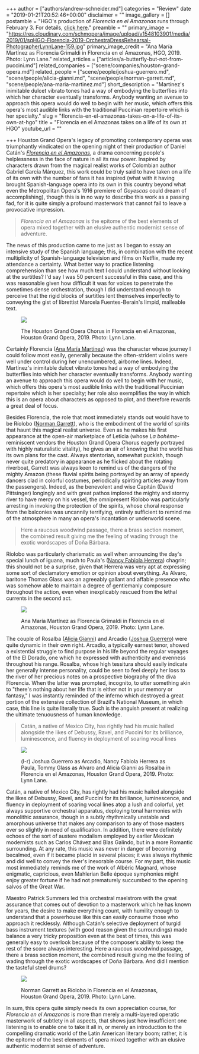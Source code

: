 +++
author = ["authors/andrew-schneider.md"]
categories = "Review"
date = "2019-01-21T20:52:46+00:00"
disclaimer = ""
image_gallery = []
postamble = "HGO's production of _Florencia en el Amazonas_ runs through February 3. For details, [click here](https://www.houstongrandopera.org/florenciaenelamazonas)."
preamble = ""
primary_image = "https://res.cloudinary.com/schmopera/image/upload/v1548103901/media/2019/01/sqHGO-Florencia-2019-OrchestraDressRehearsal-PhotographerLynnLane-159.jpg"
primary_image_credit = "Ana María Martínez as Florencia Grimaldi in Florencia en el Amazonas, HGO, 2019. Photo: Lynn Lane."
related_articles = ["articles/a-butterfly-but-not-from-puccini.md"]
related_companies = ["scene/companies/houston-grand-opera.md"]
related_people = ["scene/people/joshua-guerrero.md", "scene/people/alicia-gianni.md", "scene/people/norman-garrett.md", "scene/people/ana-maria-martinez.md"]
short_description = "Martínez's inimitable dulcet vibrato tones had a way of embodying the butterflies into which her character eventually transforms. Anybody wanting an avenue to approach this opera would do well to begin with her music, which offers this opera's most audible links with the traditional Puccinian repertoire which is her specialty."
slug = "florencia-en-el-amazonas-takes-on-a-life-of-its-own-at-hgo"
title = "Florencia en el Amazonas takes on a life of its own at HGO"
youtube_url = ""

+++
Houston Grand Opera's legacy of promoting contemporary operas was triumphantly vindicated on the opening night of their production of Daniel Catán's [_Florencia en el Amazonas_](https://www.houstongrandopera.org/florenciaenelamazonas), a drama concerning people's helplessness in the face of nature in all its raw power. Inspired by characters drawn from the magical realist works of Colombian author Gabriel García Márquez, this work could be truly said to have taken on a life of its own with the number of fans it has inspired (what with it having brought Spanish-language opera into its own in this country beyond what even the Metropolitan Opera's 1916 premiere of _Goyescas_ could dream of accomplishing), though this is in no way to describe this work as a passing fad, for it is quite simply a profound masterwork that cannot fail to leave a provocative impression.

> _Florencia en el Amazonas_ is the epitome of the best elements of opera mixed together with an elusive authentic modernist sense of adventure.

The news of this production came to me just as I began to essay an intensive study of the Spanish language; this, in combination with the recent multiplicity of Spanish-language television and films on Netflix, made my attendance a certainty. What better way to practice listening comprehension than see how much text I could understand without looking at the surtitles? I'd say I was 50 percent successful in this case, and this was reasonable given how difficult it was for voices to penetrate the sometimes dense orchestration, though I did understand enough to perceive that the rigid blocks of surtitles lent themselves imperfectly to conveying the gist of librettist Marcela Fuentes-Berain's limpid, malleable text.

<figure data-type="image">

![](https://res.cloudinary.com/schmopera/image/upload/v1548104983/media/2019/01/HGO-Florencia-2019-OrchestraDressRehearsal-PhotographerLynnLane-2.jpg)

<figcaption>The Houston Grand Opera Chorus in Florencia en el Amazonas, Houston Grand Opera, 2019. Photo: Lynn Lane.</figcaption>

</figure>

Certainly Florencia ([Ana María Martínez](/scene/people/ana-maria-martinez/)) was the character whose journey I could follow most easily, generally because the often-strident violins were well under control during her unencumbered, airborne lines. Indeed, Martínez's inimitable dulcet vibrato tones had a way of embodying the butterflies into which her character eventually transforms. Anybody wanting an avenue to approach this opera would do well to begin with her music, which offers this opera's most audible links with the traditional Puccinian repertoire which is her specialty; her role also exemplifies the way in which this is an opera about characters as opposed to plot, and therefore rewards a great deal of focus.

Besides Florencia, the role that most immediately stands out would have to be Ríolobo ([Norman Garrett](/scene/people/norman-garrett/)), who is the embodiment of the world of spirits that haunt this magical realist universe. Even as he makes his first appearance at the open-air marketplace of Leticia (whose _La bohème_-reminiscent vendors the Houston Grand Opera Chorus eagerly portrayed with highly naturalistic vitality), he gives an air of knowing that the world has its own plans for the cast. Always stentorian, somewhat puckish, though never quite predatory in appearance as he flicked about the rotating riverboat, Garrett was always keen to remind us of the dangers of the mighty Amazon (these fluvial spirits being portrayed by an array of speedy dancers clad in colorful costumes, periodically spiriting articles away from the passengers). Indeed, as the benevolent and wise Capitán (David Pittsinger) longingly and with great pathos implored the mighty and stormy river to have mercy on his vessel, the omnipresent Ríolobo was particularly arresting in invoking the protection of the spirits, whose choral response from the balconies was uncannily terrifying, entirely sufficient to remind me of the atmosphere in many an opera's incantation or underworld scene.

> Here a raucous woodwind passage, there a brass section moment, the combined result giving me the feeling of wading through the exotic wordscapes of Doña Bárbara.

Ríolobo was particularly charismatic as well when announcing the day's special lunch of iguana, much to Paula's ([Nancy Fabiola Herrera](/scene/people/nancy-fabiola-herrera/)) chagrin; this should not be a surprise, given that Herrera was very apt at expressing some sort of declamatory emotion or opinion about everything. As Alvaro, baritone Thomas Glass was an agreeably gallant and affable presence who was somehow able to maintain a degree of gentlemanly composure throughout the action, even when inexplicably rescued from the lethal currents in the second act.

<figure data-type="image">

![](https://res.cloudinary.com/schmopera/image/upload/v1548105108/media/2019/01/HGO-Florencia-2019-OrchestraDressRehearsal-PhotographerLynnLane-28.jpg)

<figcaption>Ana María Martínez as Florencia Grimaldi in Florencia en el Amazonas, Houston Grand Opera, 2019. Photo: Lynn Lane.</figcaption>

</figure>

The couple of Rosalba ([Alicia Gianni](/scene/people/alicia-gianni/)) and Arcadio ([Joshua Guerrero](/scene/people/joshua-guerrero/)) were quite dynamic in their own right. Arcadio, a typically earnest tenor, showed a existential struggle to find purpose in his life beyond the regular voyages of the El Dorado, one which he expressed with authenticity and evenness throughout his range. Rosalba, whose high tessitura should easily indicate her generally intense personality, could be seen to feel deeply her loss to the river of her precious notes on a prospective biography of the diva Florencia. When the latter was prompted, incognito, to utter something akin to "there's nothing about her life that is either not in your memory or fantasy," I was instantly reminded of the inferno which destroyed a great portion of the extensive collection of Brazil's National Museum, in which case, this line is quite literally true. Such is the anguish present at realizing the ultimate tenuousness of human knowledge.

> Catán, a native of Mexico City, has rightly had his music hailed alongside the likes of Debussy, Ravel, and Puccini for its brilliance, luminescence, and fluency in deployment of soaring vocal lines

<figure data-type="image">

![](https://res.cloudinary.com/schmopera/image/upload/v1548105286/media/2019/01/HGO-Florencia-2019-OrchestraDressRehearsal-PhotographerLynnLane-76.jpg)

<figcaption>(l-r) Joshua Guerrero as Arcadio, Nancy Fabiola Herrera as Paula, Tommy Glass as Alvaro and Alicia Gianni as Rosalba in Florencia en el Amazonas, Houston Grand Opera, 2019. Photo: Lynn Lane.</figcaption>

</figure>

Catán, a native of Mexico City, has rightly had his music hailed alongside the likes of Debussy, Ravel, and Puccini for its brilliance, luminescence, and fluency in deployment of soaring vocal lines atop a lush and colorful, yet always supportive orchestral apparatus, deploying tonal harmonies with monolithic assurance, though in a subtly rhythmically unstable and amorphous universe that makes any comparison to any of those masters ever so slightly in need of qualification. In addition, there were definitely echoes of the sort of austere modalism employed by earlier Mexican modernists such as Carlos Chávez and Blas Galindo, but in a more Romantic surrounding. At any rate, this music was never in danger of becoming becalmed, even if it became placid in several places; it was always rhythmic and did well to convey the river's inexorable course. For my part, this music most immediately reminds me of the work of Albéric Magnard, whose enigmatic, capricious, even Mahlerian Belle époque symphonies might enjoy greater fortune if he had not prematurely succumbed to the opening salvos of the Great War.

Maestro Patrick Summers led this orchestral maelstrom with the great assurance that comes out of devotion to a masterwork which he has known for years, the desire to make everything count, with humility enough to understand that a powerhouse like this can easily consume those who approach it recklessly. Although Catán's selective deployment of turgid bass instrument textures (with good reason given the surroundings) made balance a very tricky proposition even at the best of times, this was generally easy to overlook because of the composer’s ability to keep the rest of the score always interesting. Here a raucous woodwind passage, there a brass section moment, the combined result giving me the feeling of wading through the exotic wordscapes of Doña Bárbara. And did I mention the tasteful steel drums?

<figure data-type="image">

![](https://res.cloudinary.com/schmopera/image/upload/v1548105409/media/2019/01/HGO-Florencia-2019-OrchestraDress-PhotographerLynnLane-90.jpg)

<figcaption>Norman Garrett as Ríolobo in Florencia en el Amazonas, Houston Grand Opera, 2019. Photo: Lynn Lane.</figcaption>

</figure>

In sum, this opera quite simply needs its own appreciation course, for _Florencia en el Amazonas_ is more than merely a multi-layered operatic masterwork of subtlety in all aspects, that shows just how insufficient one listening is to enable one to take it all in, or merely an introduction to the compelling dramatic world of the Latin American literary boom; rather, it is the epitome of the best elements of opera mixed together with an elusive authentic modernist sense of adventure.